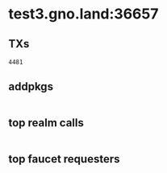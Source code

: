 # test3.gno.land:36657

## TXs
```
4481
```

## addpkgs
```
```

## top realm calls
```
```

## top faucet requesters
```
```

